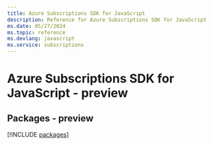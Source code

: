 ```yaml
---
title: Azure Subscriptions SDK for JavaScript
description: Reference for Azure Subscriptions SDK for JavaScript
ms.date: 05/27/2024
ms.topic: reference
ms.devlang: javascript
ms.service: subscriptions
---
```

# Azure Subscriptions SDK for JavaScript - preview
## Packages - preview
[!INCLUDE [packages](subscriptions-index.md)]